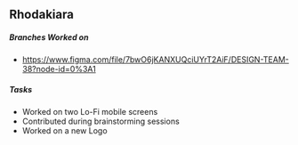 ## Rhodakiara
##### Branches Worked on <br/>
- https://www.figma.com/file/7bwO6jKANXUQciUYrT2AiF/DESIGN-TEAM-38?node-id=0%3A1

##### Tasks <br/>
- Worked on two Lo-Fi mobile screens
- Contributed during brainstorming sessions
- Worked on a new Logo
